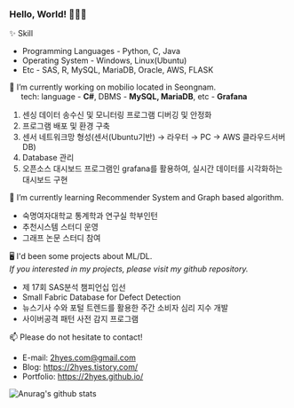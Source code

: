 ### Hello, World! 👩🏼‍💻

<!--
**2hyes/2hyes** is a ✨ _special_ ✨ repository because its `README.md` (this file) appears on your GitHub profile.
-->
✨ Skill
* Programming Languages - Python, C, Java
* Operating System - Windows, Linux(Ubuntu)
* Etc - SAS, R, MySQL, MariaDB, Oracle, AWS, FLASK

🔭 I’m currently working on mobilio located in Seongnam. \
&ensp;&ensp;&ensp;tech: language - **C#**, DBMS - **MySQL, MariaDB**, etc - **Grafana**
<ol>
  <li>센싱 데이터 송수신 및 모니터링 프로그램 디버깅 및 안정화</li>
  <li>프로그램 배포 및 환경 구축</li>
  <li>센서 네트워크망 형성(센서(Ubuntu기반) → 라우터 → PC → AWS 클라우드서버 DB)</li>
  <li>Database 관리</li>
  <li>오픈소스 대시보드 프로그램인 grafana를 활용하여, 실시간 데이터를 시각화하는 대시보드 구현</li>
</ol>

🌱 I’m currently learning Recommender System and Graph based algorithm.
<ul>
  <li>숙명여자대학교 통계학과 연구실 학부인턴</li>
  <li>추천시스템 스터디 운영</li>
  <li>그래프 논문 스터디 참여</li>
</ul>

🖥 I'd been some projects about ML/DL. \
<i>If you interested in my projects, please visit my github repository.</i>
<ul>
  <li>제 17회 SAS분석 챔피언십 입선</li>  
  <li>Small Fabric Database for Defect Detection</li>  
  <li>뉴스기사 수와 포털 트렌드를 활용한 주간 소비자 심리 지수 개발</li>  
  <li>사이버공격 패턴 사전 감지 프로그램</li>  
</ul>

📫 Please do not hesitate to contact!
 <ul>
  <li>E-mail: <a href="2hyes.com@gmail.com">2hyes.com@gmail.com</a></li>
  <li>Blog: <a href="https://2hyes.tistory.com/">https://2hyes.tistory.com/</a></li>
  <li>Portfolio: <a href="https://2hyes.github.io/">https://2hyes.github.io/</a></li>
</ul>

<!--
- 😄 Pronouns: ...
- ⚡ Fun fact: ...
- 👯 I’m looking to collaborate on ...
- 🤔 I’m looking for help with ...
💬 Ask me about ...
-->

![Anurag's github stats](https://github-readme-stats.vercel.app/api?username=2hyes&show_icons=true)
<br>

